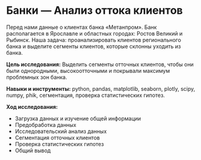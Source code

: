 # Банки — Анализ оттока клиентов

Перед нами данные о клиентах банка «Метанпром». Банк располагается в Ярославле и областных городах: Ростов Великий и Рыбинск. Наша задача: проанализировать клиентов регионального банка и выделите сегменты клиентов, которые склонны уходить из банка.

**Цель исследования:**
Выделить сегменты отточных клиентов, чтобы они были однородными, высокоотточными и покрывали максимум проблемных зон банка. 

**Навыки и инструменты:** python, pandas, matplotlib, seaborn, plotly, scipy, numpy, phik, сегментация, проверка статистических гипотез.

**Ход исследования:**
- Загрузка данных и изучение общей информации
- Предобработка данных
- Исследовательский анализ данных
- Сегментация отточных клиентов
- Проверка статистических гипотез
- Общий вывод
